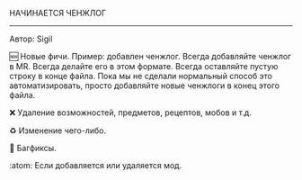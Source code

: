 НАЧИНАЕТСЯ ЧЕНЖЛОГ


___
Автор: Sigil

:new: Новые фичи. Пример: добавлен ченжлог. Всегда добавляйте ченжлог в MR. Всегда делайте его в этом формате. Всегда оставляйте пустую строку в конце файла. Пока мы не сделали нормальный способ это автоматизировать, просто добавляйте новые ченжлоги в конец этого файла.

:x: Удаление возможностей, предметов, рецептов, мобов и т.д.

:recycle: Изменение чего-либо.

:bug: Багфиксы.

:atom: Если добавляется или удаляется мод.

